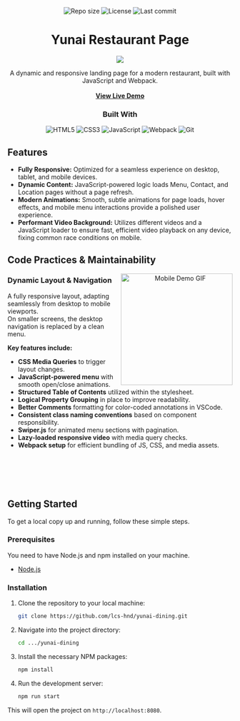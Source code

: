 <p align="center">
  <img src="https://img.shields.io/github/repo-size/lcs-hnd/yunai-dining" alt="Repo size"/>
  <img src="https://img.shields.io/github/license/lcs-hnd/yunai-dining" alt="License"/>
  <img src="https://img.shields.io/github/last-commit/lcs-hnd/yunai-dining" alt="Last commit"/>
</p>

<p align="center">
  <a href="https://yunai-dining.netlify.app/">
    </a>

  <h1 align="center">Yunai Restaurant Page</h1>
 
<p align="center">
  <img src='https://github.com/user-attachments/assets/15cb6124-6644-4ee3-8bf0-ecb850deac30'>
</p>

   
   <p align="center">
    A dynamic and responsive landing page for a modern restaurant, built with JavaScript and Webpack.
    <br>
    <br>
     <a align="center" href="https://yunai-dining.netlify.app"><strong>View Live Demo</strong></a>
  </p>
  <h3 align="center">Built With</h3>
  
<p align="center">
  <img src="https://img.shields.io/badge/html5-%23E34F26.svg?style=for-the-badge&logo=html5&logoColor=white" alt="HTML5"/>
  <img src="https://img.shields.io/badge/css3-%231572B6.svg?style=for-the-badge&logo=css3&logoColor=white" alt="CSS3"/>
  <img src="https://img.shields.io/badge/javascript-%23323330.svg?style=for-the-badge&logo=javascript&logoColor=%23F7DF1E" alt="JavaScript"/>
  <img src="https://img.shields.io/badge/webpack-%238DD6F9.svg?style=for-the-badge&logo=webpack&logoColor=black" alt="Webpack"/>
  <img src="https://img.shields.io/badge/Git-E44C30?style=for-the-badge&logo=git&logoColor=white" alt="Git"/>
</p>
  
<h2 align="left">Features</h2>

- **Fully Responsive:** Optimized for a seamless experience on desktop, tablet, and mobile devices.
- **Dynamic Content:** JavaScript-powered logic loads Menu, Contact, and Location pages without a page refresh.
- **Modern Animations:** Smooth, subtle animations for page loads, hover effects, and mobile menu interactions provide a polished user experience.
- **Performant Video Background:** Utilizes different videos and a JavaScript loader to ensure fast, efficient video playback on any device, fixing common race conditions on mobile.



<h2 align="left">Code Practices & Maintainability</h2>

<p align="center">
  <img src="https://github.com/user-attachments/assets/1f9416ed-0de0-4018-ac83-bc015074e137" alt="Mobile Demo GIF" width="250" align="right">
</p>


### <div align="left">Dynamic Layout & Navigation</div>

<p align="left">
  A fully responsive layout, adapting seamlessly from desktop to mobile viewports.  
  <br> On smaller screens, the desktop navigation is replaced by a clean menu.
</p>

**Key features include:**

- **CSS Media Queries** to trigger layout changes.
- **JavaScript-powered menu** with smooth open/close animations.
- **Structured Table of Contents** utilized within the stylesheet.
- **Logical Property Grouping**  in place to improve readability.
- **Better Comments** formatting for color-coded annotations in VSCode.
- **Consistent class naming conventions** based on component responsibility.
- **Swiper.js** for animated menu sections with pagination.
- **Lazy-loaded responsive video** with media query checks.
- **Webpack setup** for efficient bundling of JS, CSS, and media assets.

<br>
<br>
<br>
<br>

## Getting Started

To get a local copy up and running, follow these simple steps.

### Prerequisites

You need to have Node.js and npm installed on your machine.  
* [Node.js](https://nodejs.org/en/)

### Installation

1. Clone the repository to your local machine:
    ```sh
    git clone https://github.com/lcs-hnd/yunai-dining.git
    ```
2. Navigate into the project directory:
    ```sh
    cd .../yunai-dining
    ```
3. Install the necessary NPM packages:
    ```sh
    npm install
    ```
4. Run the development server:
    ```sh
    npm run start
    ```

This will open the project on `http://localhost:8080`.
